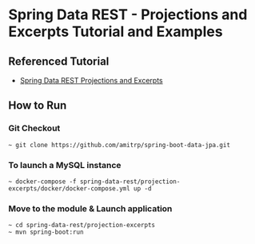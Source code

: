 # Spring Data REST - Projections and Excerpts Tutorial and Examples

## Referenced Tutorial

- [Spring Data REST Projections and Excerpts](https://www.amitph.com/spring-data-rest-projections-and-excerpts/)
## How to Run

### Git Checkout
```
~ git clone https://github.com/amitrp/spring-boot-data-jpa.git
```

### To launch a MySQL instance
```
~ docker-compose -f spring-data-rest/projection-excerpts/docker/docker-compose.yml up -d
```

### Move to the module & Launch application
```
~ cd spring-data-rest/projection-excerpts
~ mvn spring-boot:run
```  
